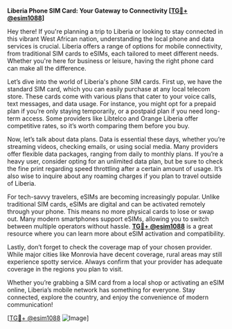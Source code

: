 **Liberia Phone SIM Card: Your Gateway to Connectivity [[TG💪+ @esim1088](https://t.me/s/esim1088)]**

Hey there! If you're planning a trip to Liberia or looking to stay connected in this vibrant West African nation, understanding the local phone and data services is crucial. Liberia offers a range of options for mobile connectivity, from traditional SIM cards to eSIMs, each tailored to meet different needs. Whether you're here for business or leisure, having the right phone card can make all the difference.

Let’s dive into the world of Liberia's phone SIM cards. First up, we have the standard SIM card, which you can easily purchase at any local telecom store. These cards come with various plans that cater to your voice calls, text messages, and data usage. For instance, you might opt for a prepaid plan if you’re only staying temporarily, or a postpaid plan if you need long-term access. Some providers like Libtelco and Orange Liberia offer competitive rates, so it’s worth comparing them before you buy.

Now, let’s talk about data plans. Data is essential these days, whether you’re streaming videos, checking emails, or using social media. Many providers offer flexible data packages, ranging from daily to monthly plans. If you’re a heavy user, consider opting for an unlimited data plan, but be sure to check the fine print regarding speed throttling after a certain amount of usage. It’s also wise to inquire about any roaming charges if you plan to travel outside of Liberia.

For tech-savvy travelers, eSIMs are becoming increasingly popular. Unlike traditional SIM cards, eSIMs are digital and can be activated remotely through your phone. This means no more physical cards to lose or swap out. Many modern smartphones support eSIMs, allowing you to switch between multiple operators without hassle. **[TG💪+ @esim1088](https://t.me/s/esim1088)** is a great resource where you can learn more about eSIM activation and compatibility.

Lastly, don’t forget to check the coverage map of your chosen provider. While major cities like Monrovia have decent coverage, rural areas may still experience spotty service. Always confirm that your provider has adequate coverage in the regions you plan to visit.

Whether you’re grabbing a SIM card from a local shop or activating an eSIM online, Liberia’s mobile network has something for everyone. Stay connected, explore the country, and enjoy the convenience of modern communication!

[[TG💪+ @esim1088](https://t.me/s/esim1088) ![Image](https://i.postimg.cc/Y0z9fWf4/image.png)]